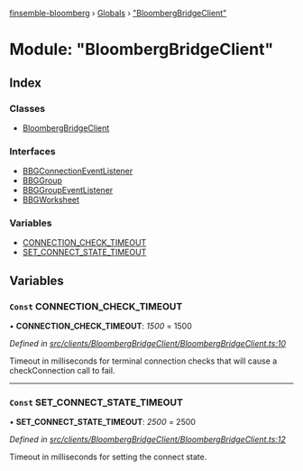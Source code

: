 [finsemble-bloomberg](../README.md) › [Globals](../globals.md) › ["BloombergBridgeClient"](_bloombergbridgeclient_.md)

# Module: "BloombergBridgeClient"

## Index

### Classes

* [BloombergBridgeClient](../classes/_bloombergbridgeclient_.bloombergbridgeclient.md)

### Interfaces

* [BBGConnectionEventListener](../interfaces/_bloombergbridgeclient_.bbgconnectioneventlistener.md)
* [BBGGroup](../interfaces/_bloombergbridgeclient_.bbggroup.md)
* [BBGGroupEventListener](../interfaces/_bloombergbridgeclient_.bbggroupeventlistener.md)
* [BBGWorksheet](../interfaces/_bloombergbridgeclient_.bbgworksheet.md)

### Variables

* [CONNECTION_CHECK_TIMEOUT](_bloombergbridgeclient_.md#const-connection_check_timeout)
* [SET_CONNECT_STATE_TIMEOUT](_bloombergbridgeclient_.md#const-set_connect_state_timeout)

## Variables

### `Const` CONNECTION_CHECK_TIMEOUT

• **CONNECTION_CHECK_TIMEOUT**: *1500* = 1500

*Defined in [src/clients/BloombergBridgeClient/BloombergBridgeClient.ts:10](https://github.com/ChartIQ/finsemble-bloomberg/blob/fd42a96/src/clients/BloombergBridgeClient/BloombergBridgeClient.ts#L10)*

Timeout in milliseconds for terminal connection checks that will cause a checkConnection
call to fail.

___

### `Const` SET_CONNECT_STATE_TIMEOUT

• **SET_CONNECT_STATE_TIMEOUT**: *2500* = 2500

*Defined in [src/clients/BloombergBridgeClient/BloombergBridgeClient.ts:12](https://github.com/ChartIQ/finsemble-bloomberg/blob/fd42a96/src/clients/BloombergBridgeClient/BloombergBridgeClient.ts#L12)*

Timeout in milliseconds for setting the connect state.
